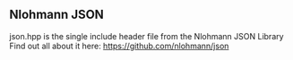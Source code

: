 ## Nlohmann JSON

json.hpp is the single include header file from the Nlohmann JSON Library \
Find out all about it here: https://github.com/nlohmann/json
